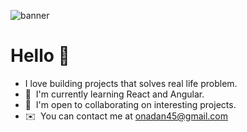 ![banner](https://user-images.githubusercontent.com/62123454/216628064-7412e2dc-e26d-4825-8d7d-d97aa6700a17.png)


# Hello 👋

- I love building projects that solves real life problem.
- 🧠  I'm currently learning React and Angular.
- 🤝  I'm open to collaborating on interesting projects.
- ✉️  You can contact me at [onadan45@gmail.com](mailto:onadan45@gmail.com)
